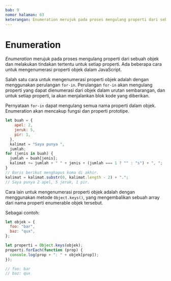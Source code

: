 ```yaml
---
bab: 9
nomor halaman: 63
keterangan: Enumeration merujuk pada proses mengulang properti dari sebuah objek dan melakukan tindakan tertentu untuk setiap properti. Salah satu cara untuk mengenumerasi properti objek adalah dengan menggunakan perulangan `for-in`. Perulangan `for-in` akan mengulang properti yang dapat dienumerasi dari objek dalam urutan sembarangan, dan untuk setiap properti, ia akan menjalankan blok kode yang diberikan.
---
```


# Enumeration

_Enumeration_ merujuk pada proses mengulang properti dari sebuah objek dan melakukan tindakan tertentu untuk setiap properti. Ada beberapa cara untuk mengenumerasi properti objek dalam JavaScript.

Salah satu cara untuk mengenumerasi properti objek adalah dengan menggunakan perulangan `for-in`. Perulangan `for-in` akan mengulang properti yang dapat dienumerasi dari objek dalam urutan sembarangan, dan untuk setiap properti, ia akan menjalankan blok kode yang diberikan.

Pernyataan `for-in` dapat mengulang semua nama properti dalam objek. Enumeration akan mencakup fungsi dan properti prototipe.

```javascript
let buah = {
    apel: 2,
    jeruk: 5,
    pir: 1,
  },
  kalimat = "Saya punya ",
  jumlah;
for (jenis in buah) {
  jumlah = buah[jenis];
  kalimat += jumlah + " " + jenis + (jumlah === 1 ? "" : "s") + ", ";
}
// Baris berikut menghapus koma di akhir.
kalimat = kalimat.substr(0, kalimat.length - 2) + ".";
// Saya punya 2 apel, 5 jeruk, 1 pir.
```

Cara lain untuk mengenumerasi properti objek adalah dengan menggunakan metode `Object.keys()`, yang mengembalikan sebuah array dari nama properti enumerable objek tersebut.

Sebagai contoh:

```javascript
let objek = {
  foo: "bar",
  baz: "qux",
};

let properti = Object.keys(objek);
properti.forEach(function (prop) {
  console.log(prop + ": " + objek[prop]);
});

// foo: bar
// baz: qux
```
